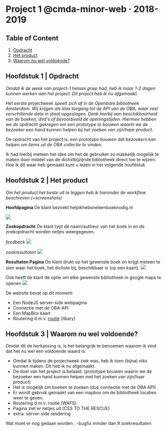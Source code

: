 # Project 1 @cmda-minor-web · 2018-2019

## Table of Content
1. [Opdracht](#1)
2. [Het product](#2)
3. [Waarom nu wel voldoende?](#3)

<a name="1"></a>

## Hoofdstuk 1 |  Opdracht
_Omdat ik de week van project-1 helaas griep had, heb ik maar 1-2 dagen kunnen werken aan het project. Dit project heb ik nu afgemaakt._

_Het eerste projectweek speelt zich af in de Openbare bibliotheek Amsterdam. Wij krijgen als klas toegang tot de API van de OBA, waar veel verschillende data in staat opgeslagen. Denk hierbij aan beschikbaarheid van de boeken, dvd's of bijvoorbeeld de openingstijden. Hiermee hebben we de opdracht gekregen om een prototype te bouwen waarin we de bezoeker een hand kunnen helpen bij het zoeken van zijn/haar product._

De opdracht van het project is: _een prototype bouwen dat bezoekers kan helpen om items uit de OBA collectie te vinden._

Ik had hierbij meteen het idee om het de gebruiker zo makkelijk mogelijk te maken door middel van de dichstbijzijnde bibliotheek direct toe te wijzen. 
Hoe ik dit waar heb gemaakt kunt u lezen in het volgende hoofdstuk

<a name="2"></a>

## Hoofdstuk 2 | Het product
_Om het product het beste uit te leggen heb ik hieronder de workflow beschreven (+screenshots)_

**Hoofdpagina**
De klant bezoekt helpikhebsneleenboeknodig.nl

<img src="https://i.ibb.co/23SBssm/image.png">

**Zoekopdracht**
De klant typt de naam/autheur van het boek in en de zoekopdracht worden netjes weergegeven.

_feedback_
<img src="https://i.ibb.co/PDYjvBb/image.png">

_zoekresultaten_
<img src="https://i.ibb.co/khvB319/image.png">

**Resultaten Pagina**
De klant drukt op het gewenste boek en krijgt meteen te zien waar het boek, het dichste bij, beschikbaar is (op een kaart).
<img src="https://i.ibb.co/ZHmMhmC/image.png">

Ook heeft de klant de optie om elke gewenste bibliotheek in google maps te openen
<img src="https://i.ibb.co/MNHyYdh/image.png">


De website bevat op dit moment:
- Een NodeJS server-side webpagina
- Connectie met de OBA-API
- Een MapBox kaart
- Routering d.m.v. [routie](http://projects.jga.me/routie/) (libary)


## Hoofdstuk 3 | Waarom nu wel voldoende?
Omdat dit de herkansing is, is het belangrijk te benoemen waarom ik vind dat het nu wel een voldoende waard is:

- Omdat ik tijdens de projectweek ziek was, heb ik toen (bijna) niks kunnen maken. Dit heb ik nu afgemaakt.
- De doel van het project is belaald. (prototype bouwen waarin we de bezoeker een hand kunnen helpen met het zoeken van zijn/haar product)
- Het is mogelijk om boeken te zoeken (dus connectie met de OBA API)
- Er wordt gebruik gemaakt van een mapbox om de bibliotheek locaties weer te geven.
- Routering d.m.v. routie (WAFS)
- Pagina ziet er netjes uit (CSS TO THE RESCUE)
- extra: server-side rendering



Wat moet er nog gedaan worden : 
-bugfix minder dan 9 zoekresultaten